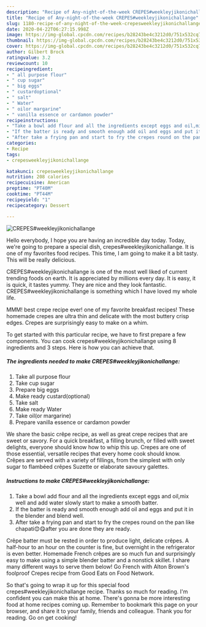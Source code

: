 ```yaml
---
description: "Recipe of Any-night-of-the-week CREPES#weekleyjikonichallange"
title: "Recipe of Any-night-of-the-week CREPES#weekleyjikonichallange"
slug: 1180-recipe-of-any-night-of-the-week-crepesweekleyjikonichallange
date: 2020-04-22T06:27:15.998Z
image: https://img-global.cpcdn.com/recipes/b28243be4c3212d0/751x532cq70/crepesweekleyjikonichallange-recipe-main-photo.jpg
thumbnail: https://img-global.cpcdn.com/recipes/b28243be4c3212d0/751x532cq70/crepesweekleyjikonichallange-recipe-main-photo.jpg
cover: https://img-global.cpcdn.com/recipes/b28243be4c3212d0/751x532cq70/crepesweekleyjikonichallange-recipe-main-photo.jpg
author: Gilbert Brock
ratingvalue: 3.2
reviewcount: 10
recipeingredient:
- " all purpose flour"
- " cup sugar"
- " big eggs"
- " custardoptional"
- " salt"
- " Water"
- " oilor margarine"
- " vanilla essence or cardamon powder"
recipeinstructions:
- "Take a bowl add flour and all the ingredients except eggs and oil,mix well and add water slowly start to make a smooth batter."
- "If the batter is ready and smooth enough add oil and eggs and put it in the blender and blend well."
- "After take a frying pan and start to fry the crepes round on the pan like chapati😊😋after you are done they are ready."
categories:
- Recipe
tags:
- crepesweekleyjikonichallange

katakunci: crepesweekleyjikonichallange 
nutrition: 208 calories
recipecuisine: American
preptime: "PT40M"
cooktime: "PT44M"
recipeyield: "1"
recipecategory: Dessert

---
```



![CREPES#weekleyjikonichallange](https://img-global.cpcdn.com/recipes/b28243be4c3212d0/751x532cq70/crepesweekleyjikonichallange-recipe-main-photo.jpg)

Hello everybody, I hope you are having an incredible day today. Today, we're going to prepare a special dish, crepes#weekleyjikonichallange. It is one of my favorites food recipes. This time, I am going to make it a bit tasty. This will be really delicious.

CREPES#weekleyjikonichallange is one of the most well liked of current trending foods on earth. It is appreciated by millions every day. It is easy, it is quick, it tastes yummy. They are nice and they look fantastic. CREPES#weekleyjikonichallange is something which I have loved my whole life.

MMM! best crepe recipe ever! one of my favorite breakfast recipes! These homemade crepes are ultra thin and delicate with the most buttery crisp edges. Crepes are surprisingly easy to make on a whim.


To get started with this particular recipe, we have to first prepare a few components. You can cook crepes#weekleyjikonichallange using 8 ingredients and 3 steps. Here is how you can achieve that.

<!--inarticleads1-->

##### The ingredients needed to make CREPES#weekleyjikonichallange:

1. Take  all purpose flour
1. Take  cup sugar
1. Prepare  big eggs
1. Make ready  custard(optional)
1. Take  salt
1. Make ready  Water
1. Take  oil(or margarine)
1. Prepare  vanilla essence or cardamon powder


We share the basic crêpe recipe, as well as great crepe recipes that are sweet or savory. For a quick breakfast, a filling brunch, or filled with sweet delights, everyone should know how to whip this up. Crepes are one of those essential, versatile recipes that every home cook should know. Crêpes are served with a variety of fillings, from the simplest with only sugar to flambéed crêpes Suzette or elaborate savoury galettes. 

<!--inarticleads2-->

##### Instructions to make CREPES#weekleyjikonichallange:

1. Take a bowl add flour and all the ingredients except eggs and oil,mix well and add water slowly start to make a smooth batter.
1. If the batter is ready and smooth enough add oil and eggs and put it in the blender and blend well.
1. After take a frying pan and start to fry the crepes round on the pan like chapati😊😋after you are done they are ready.


Crêpe batter must be rested in order to produce light, delicate crêpes. A half-hour to an hour on the counter is fine, but overnight in the refrigerator is even better. Homemade French crêpes are so much fun and surprisingly easy to make using a simple blender batter and a nonstick skillet. I share many different ways to serve them below! Go French with Alton Brown&#39;s foolproof Crepes recipe from Good Eats on Food Network. 

So that's going to wrap it up for this special food crepes#weekleyjikonichallange recipe. Thanks so much for reading. I'm confident you can make this at home. There's gonna be more interesting food at home recipes coming up. Remember to bookmark this page on your browser, and share it to your family, friends and colleague. Thank you for reading. Go on get cooking!
